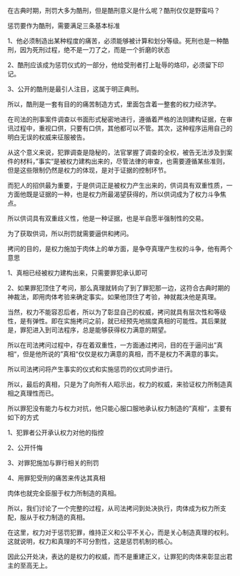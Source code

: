 <p data-pid="PKsQjj4T">在古典时期，刑罚大多为酷刑，但是酷刑意义是什么呢？酷刑仅仅是野蛮吗？</p><p data-pid="9ehKv8aH">惩罚要作为酷刑，需要满足三条基本标准</p><p data-pid="EgelLqLY">1、他必须制造出某种程度的痛苦，必须能够被计算和划分等级。死刑也是一种酷刑，因为死刑过程，绝不是一刀了之，而是一个折磨的状态</p><p data-pid="I4GlPuUe">2、酷刑应该成为惩罚仪式的一部分，他给受刑者打上耻辱的烙印，必须留下印记。</p><p data-pid="SdPqonPC">3、公开的酷刑是最引人注目，这属于明正典刑。</p><p data-pid="W3ukFRuY">所以，酷刑是一套有目的的痛苦制造方式，里面包含着一整套的权力经济学。</p><p data-pid="e807XBXD">在司法的刑事案件调查以书面形式秘密地进行，遵循着严格的法则建构证据，在审讯过程中，重视口供，只要有口供，其他都可以不管。其次，这种程序运用自己的明白无误的权威来征服被告。</p><p data-pid="NmK8ZdLT">从这个意义来说，犯罪调查是隐秘的，法官掌握了调查的全权，被告无法涉及到案件的材料，”事实“是被权力建构出来的，尽管法律的审查，也需要遵循某些准则，但是这些限制仍然是权力的体现，是对于证据的控制环节。</p><p data-pid="DjeeVnpT">而犯人的招供最为重要，于是供词正是被权力产生出来的，供词具有双重性质，一方面他既是证据的一种，也是权力所最渴望获得的，所以供词成为了权力斗争焦点。</p><p data-pid="jhpzcMe9">所以供词具有双重歧义性，他是一种证据，也是半自愿半强制性的交易。</p><p data-pid="kJzG_0Zi">为了获取供词，所以刑罚就需要逼供和拷问。</p><p data-pid="awa5iB3g">拷问的目的，是权力施加于肉体上的单方面，是争夺真理产生权的斗争，他有两个意思</p><p data-pid="M5ZyPX1B">1、真相已经被权力建构出来，只需要罪犯承认即可</p><p data-pid="86KA8yxm">2、如果罪犯顶住了考问，那么真理就转向了到了罪犯那一边，这符合古典时期的神裁法，即用肉体考验来确定事实。如果他顶住了考验，神就裁决他是真理。</p><p data-pid="_6gPZp7h">当然，权力不能容忍后者，所以为了彰显自己的权威，拷问就具有层次性和等级性，是有弹性。即在实施拷问之前，就已经预先地揣度真相的可能性。其后果就是，罪犯进入到司法程序，总是能够获得权力满意的期望。</p><p data-pid="JxmRhHLs">所以在司法拷问过程中，存在着双重性，一方面通过拷问，目的在于逼问出”真相“，但是他所说的”真相“仅仅是权力满意的真相，而不是权力不满意的事实。</p><p data-pid="MQCK5-Z0">所以司法拷问将产生事实的仪式和实施惩罚的仪式同步进行。</p><p data-pid="iABtCv_0">所以，最后的真相，只是为了向所有人昭示出，权力的权威，来验证权力所制造真相之真理性而已。</p><p data-pid="5fLwMGJ9">所以罪犯没有能力与权力对抗，他只能心服口服地承认权力制造的”真相“，主要有如下的方式</p><p data-pid="_H48i9J9">1、犯罪者公开承认权力对他的指控</p><p data-pid="9dNPHfDq">2、公开忏悔</p><p data-pid="ZgIRQ-Io">3、对罪犯施加与罪行相关的刑罚</p><p data-pid="UAuPkuNu">4、用罪犯受刑的痛苦来传达其真相</p><p data-pid="-BGoS2pb">肉体也就完全臣服于权力所制造的真相。</p><p data-pid="0nxjwngt">所以，我们讨论了一个完整的过程，从司法拷问到处决执行，肉体成为权力所支配，服从于权力制造的真相。</p><p data-pid="jHmfmCGl">在这里，权力对于惩罚犯罪，维持正义和公平不关心，而是关心制造真理的权利。这就说明，权力和真理的不可分割性，这是惩罚机制的核心。</p><p data-pid="XJnKzOYZ">因此公开处决，表达的是权力的权威，而不是重建正义，让罪犯的肉体来彰显出君主的至高无上。</p><p></p>